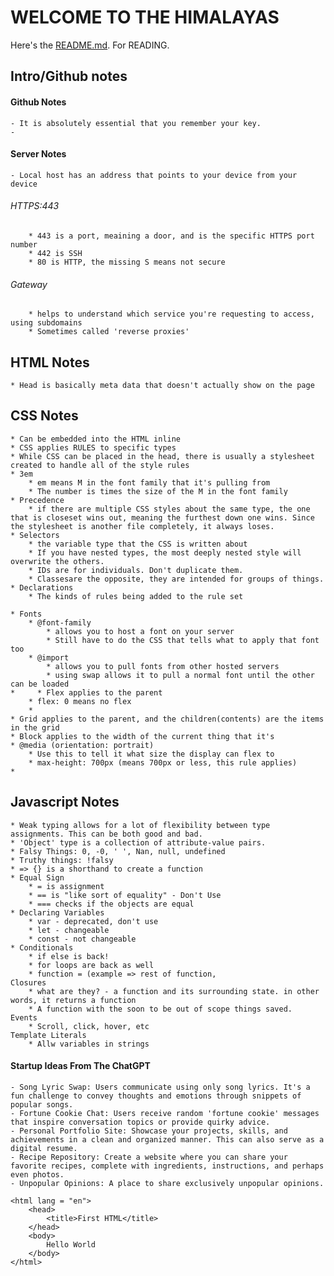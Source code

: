 # WELCOME TO THE HIMALAYAS

Here's the [README.md](https://github.com/jarobinson-121/CS260-Startup/blob/main/README.md). For READING.

## Intro/Github notes

#### Github Notes
    - It is absolutely essential that you remember your key. 
    - 

#### Server Notes
    - Local host has an address that points to your device from your device

###### HTTPS:443
        * 443 is a port, meaining a door, and is the specific HTTPS port number
        * 442 is SSH
        * 80 is HTTP, the missing S means not secure

###### Gateway
        * helps to understand which service you're requesting to access, using subdomains
        * Sometimes called 'reverse proxies'

## HTML Notes
    * Head is basically meta data that doesn't actually show on the page


## CSS Notes
    * Can be embedded into the HTML inline
    * CSS applies RULES to specific types
    * While CSS can be placed in the head, there is usually a stylesheet created to handle all of the style rules
    * 3em
        * em means M in the font family that it's pulling from
        * The number is times the size of the M in the font family
    * Precedence
        * if there are multiple CSS styles about the same type, the one that is closeset wins out, meaning the furthest down one wins. Since the stylesheet is another file completely, it always loses.
    * Selectors
        * the variable type that the CSS is written about
        * If you have nested types, the most deeply nested style will overwrite the others.
        * IDs are for individuals. Don't duplicate them.
        * Classesare the opposite, they are intended for groups of things.
    * Declarations
        * The kinds of rules being added to the rule set

    * Fonts
        * @font-family
            * allows you to host a font on your server 
            * Still have to do the CSS that tells what to apply that font too
        * @import
            * allows you to pull fonts from other hosted servers
            * using swap allows it to pull a normal font until the other can be loaded
    *     * Flex applies to the parent
        * flex: 0 means no flex
        * 
    * Grid applies to the parent, and the children(contents) are the items in the grid
    * Block applies to the width of the current thing that it's
    * @media (orientation: portrait)
        * Use this to tell it what size the display can flex to
        * max-height: 700px (means 700px or less, this rule applies)
    *

## Javascript Notes
    * Weak typing allows for a lot of flexibility between type assignments. This can be both good and bad. 
    * 'Object' type is a collection of attribute-value pairs. 
    * Falsy Things: 0, -0, ' ', Nan, null, undefined
    * Truthy things: !falsy
    * => {} is a shorthand to create a function
    * Equal Sign
        * = is assignment
        * == is "like sort of equality" - Don't Use
        * === checks if the objects are equal
    * Declaring Variables
        * var - deprecated, don't use
        * let - changeable
        * const - not changeable
    * Conditionals
        * if else is back!
        * for loops are back as well
        * function = (example => rest of function, 
    Closures
        * what are they? - a function and its surrounding state. in other words, it returns a function
        * A function with the soon to be out of scope things saved.
    Events
        * Scroll, click, hover, etc
    Template Literals
        * Allw variables in strings
        

    
#### Startup Ideas From The ChatGPT
    - Song Lyric Swap: Users communicate using only song lyrics. It's a fun challenge to convey thoughts and emotions through snippets of popular songs.
    - Fortune Cookie Chat: Users receive random 'fortune cookie' messages that inspire conversation topics or provide quirky advice.
    - Personal Portfolio Site: Showcase your projects, skills, and achievements in a clean and organized manner. This can also serve as a digital resume.
    - Recipe Repository: Create a website where you can share your favorite recipes, complete with ingredients, instructions, and perhaps even photos.
    - Unpopular Opinions: A place to share exclusively unpopular opinions.

    


<!DOCTYPE html>
    <html lang = "en">
        <head>
            <title>First HTML</title>
        </head>
        <body>
            Hello World
        </body>
    </html>


